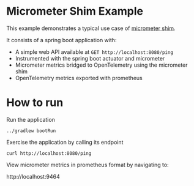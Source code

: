 # Micrometer Shim Example

This example demonstrates a typical use case
of [micrometer shim](https://github.com/open-telemetry/opentelemetry-java-instrumentation/tree/main/instrumentation/micrometer/micrometer-1.5/library).

It consists of a spring boot application with:

- A simple web API available at `GET http://localhost:8080/ping`
- Instrumented with the spring boot actuator and micrometer
- Micrometer metrics bridged to OpenTelemetry using the micrometer shim
- OpenTelemetry metrics exported with prometheus

# How to run

Run the application

```shell
../gradlew bootRun
```

Exercise the application by calling its endpoint

```shell
curl http://localhost:8080/ping
```

View micrometer metrics in prometheus format by navigating to:

http://localhost:9464
